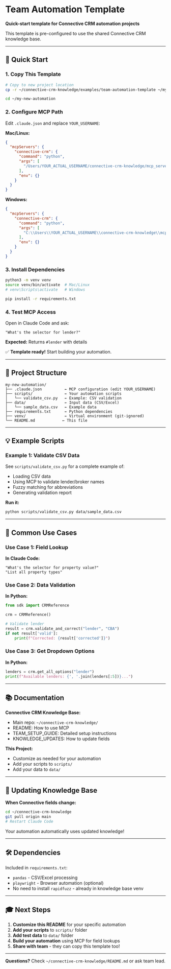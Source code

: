 # Team Automation Template

**Quick-start template for Connective CRM automation projects**

This template is pre-configured to use the shared Connective CRM knowledge base.

---

## 🚀 Quick Start

### 1. Copy This Template

```bash
# Copy to new project location
cp -r ~/connective-crm-knowledge/examples/team-automation-template ~/my-new-automation

cd ~/my-new-automation
```

### 2. Configure MCP Path

Edit `.claude.json` and replace `YOUR_USERNAME`:

**Mac/Linux:**
```json
{
  "mcpServers": {
    "connective-crm": {
      "command": "python",
      "args": [
        "/Users/YOUR_ACTUAL_USERNAME/connective-crm-knowledge/mcp_server/connective_crm_server.py"
      ],
      "env": {}
    }
  }
}
```

**Windows:**
```json
{
  "mcpServers": {
    "connective-crm": {
      "command": "python",
      "args": [
        "C:\\Users\\YOUR_ACTUAL_USERNAME\\connective-crm-knowledge\\mcp_server\\connective_crm_server.py"
      ],
      "env": {}
    }
  }
}
```

### 3. Install Dependencies

```bash
python3 -m venv venv
source venv/bin/activate  # Mac/Linux
# venv\Scripts\activate   # Windows

pip install -r requirements.txt
```

### 4. Test MCP Access

Open in Claude Code and ask:
```
"What's the selector for lender?"
```

**Expected:** Returns `#lender` with details

✅ **Template ready!** Start building your automation.

---

## 📁 Project Structure

```
my-new-automation/
├── .claude.json          ← MCP configuration (edit YOUR_USERNAME)
├── scripts/              ← Your automation scripts
│   └── validate_csv.py   ← Example: CSV validation
├── data/                 ← Input data (CSV/Excel)
│   └── sample_data.csv   ← Example data
├── requirements.txt      ← Python dependencies
├── venv/                 ← Virtual environment (git-ignored)
└── README.md            ← This file
```

---

## 💡 Example Scripts

### Example 1: Validate CSV Data

See `scripts/validate_csv.py` for a complete example of:
- Loading CSV data
- Using MCP to validate lender/broker names
- Fuzzy matching for abbreviations
- Generating validation report

**Run it:**
```bash
python scripts/validate_csv.py data/sample_data.csv
```

---

## 🎯 Common Use Cases

### Use Case 1: Field Lookup

**In Claude Code:**
```
"What's the selector for property value?"
"List all property types"
```

### Use Case 2: Data Validation

**In Python:**
```python
from sdk import CRMReference

crm = CRMReference()

# Validate lender
result = crm.validate_and_correct("lender", "CBA")
if not result['valid']:
    print(f"Corrected: {result['corrected']}")
```

### Use Case 3: Get Dropdown Options

**In Python:**
```python
lenders = crm.get_all_options("lender")
print(f"Available lenders: {', '.join(lenders[:5])}...")
```

---

## 📚 Documentation

**Connective CRM Knowledge Base:**
- Main repo: `~/connective-crm-knowledge/`
- README: How to use MCP
- TEAM_SETUP_GUIDE: Detailed setup instructions
- KNOWLEDGE_UPDATES: How to update fields

**This Project:**
- Customize as needed for your automation
- Add your scripts to `scripts/`
- Add your data to `data/`

---

## 🔄 Updating Knowledge Base

**When Connective fields change:**

```bash
cd ~/connective-crm-knowledge
git pull origin main
# Restart Claude Code
```

Your automation automatically uses updated knowledge!

---

## 🛠️ Dependencies

Included in `requirements.txt`:
- `pandas` - CSV/Excel processing
- `playwright` - Browser automation (optional)
- No need to install `rapidfuzz` - already in knowledge base venv

---

## 🎓 Next Steps

1. **Customize this README** for your specific automation
2. **Add your scripts** to `scripts/` folder
3. **Add test data** to `data/` folder
4. **Build your automation** using MCP for field lookups
5. **Share with team** - they can copy this template too!

---

**Questions?** Check `~/connective-crm-knowledge/README.md` or ask team lead.
